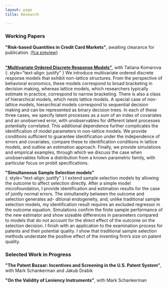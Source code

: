 ```yaml
---
layout: page
title: Research

---
```


### Working Papers

**"Risk-based Quantities in Credit Card Markets"**, awaiting clearance for publication. [(fca preview)](https://www.fca.org.uk/publications/research/interest-rates-risk-based-credit-limits-uk-credit-card-market) <br> <br>

[**"Multivariate Ordered Discrete Response Models"**](https://papers.ssrn.com/sol3/papers.cfm?abstract_id=4103429), with Tatiana Komarova <br>
{: style="text-align: justify" }
<span style="font-size:1em;"> We introduce multivariate ordered discrete response models that exhibit non-lattice structures. From the perspective of  behavioral economics, these models correspond to broad bracketing in decision making, whereas lattice models, which researchers typically estimate in  practice, correspond to narrow bracketing. There is also a class of hierarchical models, which nests lattice models. A special case of non-lattice    models, hierarchical models correspond to sequential decision making and can be represented as binary decision trees. In each of these three cases,    we specify latent processes as a sum of an index of covariates and an unobserved error, with unobservables for different latent processes potentially  correlated. This additional dependence further complicates the identification of model parameters in non-lattice models. We provide conditions        sufficient to guarantee identification under the independence of errors and covariates, compare these to identification conditions in lattice models, and outline an estimation approach. Finally, we provide simulations and empirical examples, through which we discuss the case when unobservables     follow a distribution from a known parametric family, with particular focus on probit specifications. </span>

**"Simultaneous Sample Selection models"** <br>
{: style="text-align: justify" }
<span style="font-size:1em;"> I extend sample selection models by allowing the outcome to affect selection directly. After a simple model microfoundation, I provide identification and estimation results for the case of jointly normal errors. The simultaneity between the outcome and selection generates ad- ditional endogeneity, and, unlike traditional sample selection models, my identification result requires an excluded regressor in the outcome equation. Simulations confirm the finite sample performance of the new estimator and show sizeable differences in parameters compared to models that do not account for the direct effect of the outcome on the selection decision. I finish with an application to the examination process for patents and their potential quality. I show that traditional sample selection methods understate the positive effect of the inventing firm’s size on patent quality. </span>

### Selected Work in Progress

**"The Patent Bazaar: Incentives and Screening in the U.S. Patent System”**, with Mark Schankerman and Jakub Drabik <br>

**"On the Validity of Leniency Instruments"**, with Mark Schankerman
